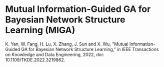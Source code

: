 # Mutual Information-Guided GA for Bayesian Network Structure Learning (MIGA)
K. Yan, W. Fang, H. Lu, X. Zhang, J. Sun and X. Wu, "Mutual Information-Guided GA for Bayesian Network Structure Learning," in IEEE Transactions on Knowledge and Data Engineering, 2022, doi: 10.1109/TKDE.2022.3219862.
